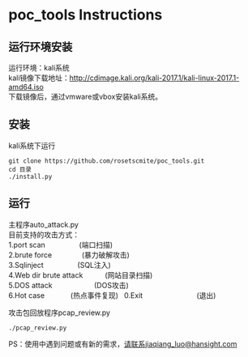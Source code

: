 # poc_tools Instructions
## 运行环境安装
运行环境：kali系统  
kali镜像下载地址：http://cdimage.kali.org/kali-2017.1/kali-linux-2017.1-amd64.iso  
下载镜像后，通过vmware或vbox安装kali系统。  

## 安装
kali系统下运行
```
git clone https://github.com/rosetscmite/poc_tools.git
cd 目录
./install.py
```
## 运行
主程序auto_attack.py  
目前支持的攻击方式：  
1.port scan                       (端口扫描)  
2.brute force                     (暴力破解攻击)  
3.Sqlinject                       (SQL注入)  
4.Web dir brute attack            (网站目录扫描)  
5.DOS attack                      (DOS攻击)  
6.Hot case             (热点事件复现)    
0.Exit                            (退出)  

攻击包回放程序pcap_review.py  
```
./pcap_review.py
```  

PS：使用中遇到问题或有新的需求，请联系jiaqiang_luo@hansight.com
